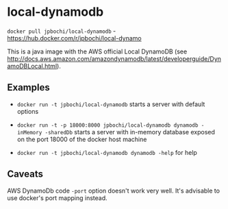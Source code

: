 # local-dynamodb

`docker pull jpbochi/local-dynamodb` - https://hub.docker.com/r/jpbochi/local-dynamo

This is a java image with the AWS official Local DynamoDB (see http://docs.aws.amazon.com/amazondynamodb/latest/developerguide/DynamoDBLocal.html).

## Examples

- `docker run -t jpbochi/local-dynamodb` starts a server with default options

- `docker run -t -p 18000:8000 jpbochi/local-dynamodb dynamodb -inMemory -sharedDb` starts a server with in-memory database exposed on the port 18000 of the docker host machine

- `docker run -t jpbochi/local-dynamodb dynamodb -help` for help

## Caveats

AWS DynamoDb code `-port` option doesn't work very well. It's advisable to use docker's port mapping instead.
